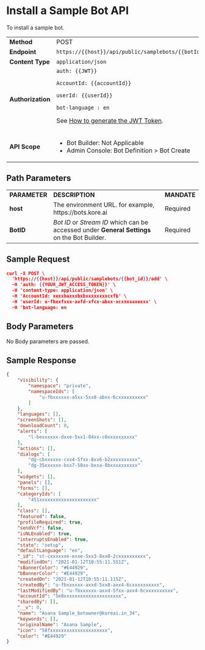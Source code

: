 # Install a Sample Bot API

To install a sample bot.


<table>
  <tr>
   <td><strong>Method</strong>
   </td>
   <td>POST
   </td>
  </tr>
  <tr>
   <td><strong>Endpoint</strong>
   </td>
   <td><code>https://{{host}}/api/public/samplebots/{{botId}}/add</code>
   </td>
  </tr>
  <tr>
   <td><strong>Content Type</strong>
   </td>
   <td><code>application/json</code>
   </td>
  </tr>
  <tr>
   <td><strong>Authorization</strong>
   </td>
   <td><code>auth: {{JWT}}</code>
<p>
<code>AccountId: {{accountId}}</code>
<p>
<code>userId: {{userId}}</code>
<p>
<code>bot-language : en</code>
<p>
See <a href="../api-introduction/#generating-the-jwt-token">How to generate the JWT Token</a>.
   </td>
  </tr>
  <tr>
   <td><strong>API Scope</strong>
   </td>
   <td>
<ul>

<li>Bot Builder: Not Applicable

<li>Admin Console: Bot Definition > Bot Create
</li>
</ul>
   </td>
  </tr>
</table>

## Path Parameters

<table>
  <tr>
   <td><strong>PARAMETER</strong>
   </td>
   <td><strong>DESCRIPTION</strong>
   </td>
   <td><strong>MANDATE</strong>
   </td>
  </tr>
  <tr>
   <td><strong>host</strong>
   </td>
   <td>The environment URL. for example, https://bots.kore.ai
   </td>
   <td>Required
   </td>
  </tr>
  <tr>
   <td><strong>BotID</strong>
   </td>
   <td><em>Bot ID</em> or <em>Stream ID</em> which can be accessed under <strong>General Settings</strong> on the Bot Builder.
   </td>
   <td>Required
   </td>
  </tr>
</table>

## Sample Request

```json
curl -X POST \
  'https://{{host}}/api/public/samplebots/{{bot_id}}/add' \
  -H 'auth: {{YOUR_JWT_ACCESS_TOKEN}}' \
  -H 'content-type: application/json' \
  -H 'AccountId: xexxbaxxxbxbxxxxxxxxcxfb' \
  -H 'userId: u-fbxxfxxx-axfd-xfcx-abxx-xcxxxxaxexxx' \
  -H 'bot-language: en 
```

## Body Parameters

No Body parameters are passed.
## Sample Response

```json
{
    "visibility": {
        "namespace": "private",
        "namespaceIds": [
            "u-fbxxxxxx-a5xx-5xx8-abxx-6cxxxxxxxxxx"
        ]
    },
    "languages": [],
    "screenShots": [],
    "downloadCount": 0,
    "alerts": [
        "l-bexxxxxx-dxxe-5xx1-84xx-c0xxxxxxxxxx"
    ],
    "actions": [],
    "dialogs": [
        "dg-cbxxxxxx-cxx4-5fxx-8xx6-b2xxxxxxxxxx",
        "dg-35xxxxxx-bxx7-58xx-bxxa-0bxxxxxxxxxx"
    ],
    "widgets": [],
    "panels": [],
    "forms": [],
    "categoryIds": [
        "451xxxxxxxxxxxxxxxxxxxxx"
    ],
    "class": [],
    "featured": false,
    "profileRequired": true,
    "sendVcf": false,
    "isNLEnabled": true,
    "interruptsEnabled": true,
    "state": "setup",
    "defaultLanguage": "en",
    "_id": "st-cxxxxxxe-exxe-5xx3-8xx0-2cxxxxxxxxxx",
    "modifiedOn": "2021-01-12T10:55:11.551Z",
    "sBannerColor": "#E44929",
    "bBannerColor": "#E44929",
    "createdOn": "2021-01-12T10:55:11.115Z",
    "createdBy": "u-fbxxxxxx-axxd-5xx8-axx4-6cxxxxxxxxxx",
    "lastModifiedBy": "u-fbxxxxxx-axxd-5fxx-axx4-6cxxxxxxxxxx",
    "accountId": "5e8xxxxxxxxxxxxxxxxxxxxx",
    "sharedBy": [],
    "__v": 0,
    "name": "Asana Sample_botowner@koreai.in_34",
    "keywords": [],
    "originalName": "Asana Sample",
    "icon": "58fxxxxxxxxxxxxxxxxxxxxx",
    "color": "#E44929"
}
```